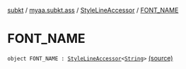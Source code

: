 [subkt](../../index.md) / [myaa.subkt.ass](../index.md) / [StyleLineAccessor](index.md) / [FONT_NAME](./-f-o-n-t_-n-a-m-e.md)

# FONT_NAME

`object FONT_NAME : `[`StyleLineAccessor`](index.md)`<`[`String`](https://kotlinlang.org/api/latest/jvm/stdlib/kotlin/-string/index.html)`>` [(source)](https://github.com/Myaamori/SubKt/blob/0.1.4/src/main/kotlin/myaa/subkt/ass/parser.kt#L498)